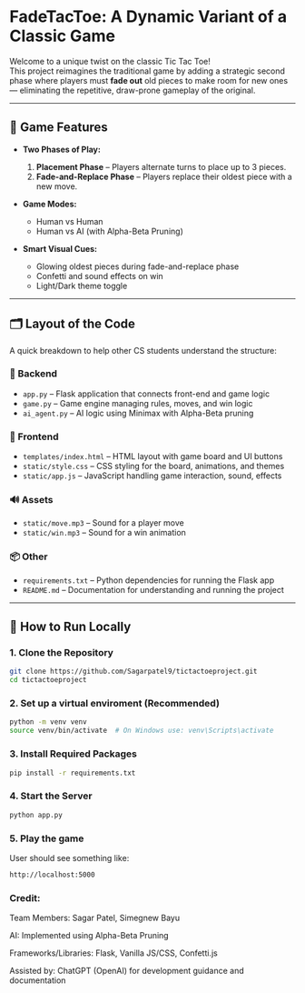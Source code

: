 #  FadeTacToe: A Dynamic Variant of a Classic Game

Welcome to a unique twist on the classic Tic Tac Toe!  
This project reimagines the traditional game by adding a strategic second phase where players must **fade out** old pieces to make room for new ones — eliminating the repetitive, draw-prone gameplay of the original.

---

## 🧠 Game Features

- **Two Phases of Play:**
  1. **Placement Phase** – Players alternate turns to place up to 3 pieces.
  2. **Fade-and-Replace Phase** – Players replace their oldest piece with a new move.

- **Game Modes:**
  - Human vs Human
  - Human vs AI (with Alpha-Beta Pruning)

- **Smart Visual Cues:**
  - Glowing oldest pieces during fade-and-replace phase
  - Confetti and sound effects on win
  - Light/Dark theme toggle

---

## 🗂️ Layout of the Code

A quick breakdown to help other CS students understand the structure:

### 🔧 Backend

- `app.py` – Flask application that connects front-end and game logic
- `game.py` – Game engine managing rules, moves, and win logic
- `ai_agent.py` – AI logic using Minimax with Alpha-Beta pruning

### 🎨 Frontend

- `templates/index.html` – HTML layout with game board and UI buttons
- `static/style.css` – CSS styling for the board, animations, and themes
- `static/app.js` – JavaScript handling game interaction, sound, effects

### 🔊 Assets

- `static/move.mp3` – Sound for a player move
- `static/win.mp3` – Sound for a win animation

### 📦 Other

- `requirements.txt` – Python dependencies for running the Flask app
- `README.md` – Documentation for understanding and running the project

---

## 🚀 How to Run Locally

### 1. Clone the Repository
```bash
git clone https://github.com/Sagarpatel9/tictactoeproject.git
cd tictactoeproject
```

### 2. Set up a virtual enviroment (Recommended)
```bash
python -m venv venv
source venv/bin/activate  # On Windows use: venv\Scripts\activate
```

### 3. Install Required Packages
```bash
pip install -r requirements.txt
```

### 4. Start the Server
```bash
python app.py
```

### 5. Play the game 
User should see something like:
```bash
http://localhost:5000
```

### Credit:

Team Members: Sagar Patel, Simegnew Bayu

AI: Implemented using Alpha-Beta Pruning

Frameworks/Libraries: Flask, Vanilla JS/CSS, Confetti.js

Assisted by: ChatGPT (OpenAI) for development guidance and documentation




